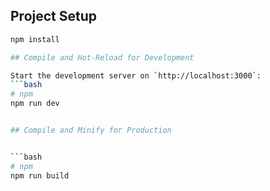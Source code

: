 ## Project Setup
```bash
npm install

## Compile and Hot-Reload for Development

Start the development server on `http://localhost:3000`:
```bash
# npm
npm run dev


## Compile and Minify for Production


```bash
# npm
npm run build
